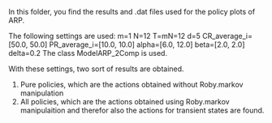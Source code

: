 In this folder, you find the results and .dat files used for the policy plots of ARP. 

The following settings are used:
m=1
N=12
T=mN=12
d=5
CR_average_i=[50.0, 50.0]
PR_average_i=[10.0, 10.0]
alpha=[6.0, 12.0]
beta=[2.0, 2.0]
delta=0.2
The class ModelARP_2Comp is used.

With these settings, two sort of results are obtained. 
1. Pure policies, which are the actions obtained without Roby.markov manipulation
2. All policies, which are the actions obtained using Roby.markov manipulaition and therefor also the actions for transient states are found.

